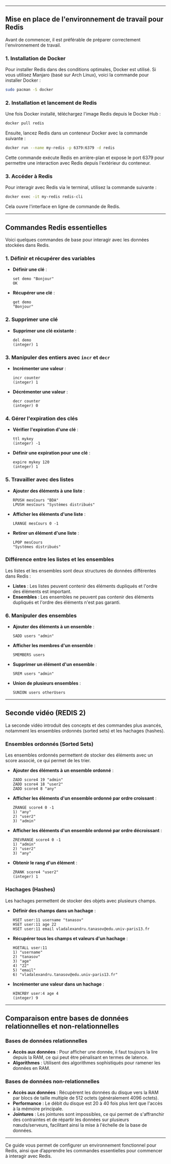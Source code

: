 
---

## Mise en place de l'environnement de travail pour Redis

Avant de commencer, il est préférable de préparer correctement l'environnement de travail.

### 1. Installation de Docker

Pour installer Redis dans des conditions optimales, Docker est utilisé. Si vous utilisez Manjaro (basé sur Arch Linux), voici la commande pour installer Docker :
```bash
sudo pacman -S docker
```

### 2. Installation et lancement de Redis

Une fois Docker installé, téléchargez l'image Redis depuis le Docker Hub :
```bash
docker pull redis
```
Ensuite, lancez Redis dans un conteneur Docker avec la commande suivante :
```bash
docker run --name my-redis -p 6379:6379 -d redis
```
Cette commande exécute Redis en arrière-plan et expose le port 6379 pour permettre une interaction avec Redis depuis l'extérieur du conteneur.

### 3. Accéder à Redis

Pour interagir avec Redis via le terminal, utilisez la commande suivante :
```bash
docker exec -it my-redis redis-cli
```
Cela ouvre l'interface en ligne de commande de Redis.

---

## Commandes Redis essentielles

Voici quelques commandes de base pour interagir avec les données stockées dans Redis.

### 1. Définir et récupérer des variables

- **Définir une clé** :
  ```redis
  set demo "Bonjour"
  OK
  ```
- **Récupérer une clé** :
  ```redis
  get demo
  "Bonjour"
  ```

### 2. Supprimer une clé

- **Supprimer une clé existante** :
  ```redis
  del demo
  (integer) 1
  ```

### 3. Manipuler des entiers avec `incr` et `decr`

- **Incrémenter une valeur** :
  ```redis
  incr counter
  (integer) 1
  ```
- **Décrémenter une valeur** :
  ```redis
  decr counter
  (integer) 0
  ```

### 4. Gérer l'expiration des clés

- **Vérifier l'expiration d'une clé** :
  ```redis
  ttl mykey
  (integer) -1
  ```
- **Définir une expiration pour une clé** :
  ```redis
  expire mykey 120
  (integer) 1
  ```

### 5. Travailler avec des listes

- **Ajouter des éléments à une liste** :
  ```redis
  RPUSH mesCours "BDA"
  LPUSH mesCours "Systèmes distribués"
  ```
- **Afficher les éléments d'une liste** :
  ```redis
  LRANGE mesCours 0 -1
  ```
- **Retirer un élément d'une liste** :
  ```redis
  LPOP mesCours
  "Systèmes distribués"
  ```

### Différence entre les listes et les ensembles

Les listes et les ensembles sont deux structures de données différentes dans Redis :

- **Listes** : Les listes peuvent contenir des éléments dupliqués et l'ordre des éléments est important.
- **Ensembles** : Les ensembles ne peuvent pas contenir des éléments dupliqués et l'ordre des éléments n'est pas garanti.

### 6. Manipuler des ensembles

- **Ajouter des éléments à un ensemble** :
  ```redis
  SADD users "admin"
  ```
- **Afficher les membres d'un ensemble** :
  ```redis
  SMEMBERS users
  ```
- **Supprimer un élément d'un ensemble** :
  ```redis
  SREM users "admin"
  ```
- **Union de plusieurs ensembles** :
  ```redis
  SUNION users otherUsers
  ```

---

## Seconde vidéo (REDIS 2)

La seconde vidéo introduit des concepts et des commandes plus avancés, notamment les ensembles ordonnés (sorted sets) et les hachages (hashes).

### Ensembles ordonnés (Sorted Sets)

Les ensembles ordonnés permettent de stocker des éléments avec un score associé, ce qui permet de les trier.

- **Ajouter des éléments à un ensemble ordonné** :
  ```redis
  ZADD score4 19 "admin"
  ZADD score4 18 "user2"
  ZADD score4 8 "any"
  ```
- **Afficher les éléments d'un ensemble ordonné par ordre croissant** :
  ```redis
  ZRANGE score4 0 -1
  1) "any"
  2) "user2"
  3) "admin"
  ```
- **Afficher les éléments d'un ensemble ordonné par ordre décroissant** :
  ```redis
  ZREVRANGE score4 0 -1
  1) "admin"
  2) "user2"
  3) "any"
  ```
- **Obtenir le rang d'un élément** :
  ```redis
  ZRANK score4 "user2"
  (integer) 1
  ```

### Hachages (Hashes)

Les hachages permettent de stocker des objets avec plusieurs champs.

- **Définir des champs dans un hachage** :
  ```redis
  HSET user:11 username "tanasov"
  HSET user:11 age 22
  HSET user:11 email vladalexandru.tanasov@edu.univ-paris13.fr
  ```
- **Récupérer tous les champs et valeurs d'un hachage** :
  ```redis
  HGETALL user:11
  1) "username"
  2) "tanasov"
  3) "age"
  4) "22"
  5) "email"
  6) "vladalexandru.tanasov@edu.univ-paris13.fr"
  ```
- **Incrémenter une valeur dans un hachage** :
  ```redis
  HINCRBY user:4 age 4
  (integer) 9
  ```

---

## Comparaison entre bases de données relationnelles et non-relationnelles

### Bases de données relationnelles

- **Accès aux données** : Pour afficher une donnée, il faut toujours la lire depuis la RAM, ce qui peut être pénalisant en termes de latence.
- **Algorithmes** : Utilisent des algorithmes sophistiqués pour ramener les données en RAM.

### Bases de données non-relationnelles

- **Accès aux données** : Récupèrent les données du disque vers la RAM par blocs de taille multiple de 512 octets (généralement 4096 octets).
- **Performance** : Le débit du disque est 20 à 40 fois plus lent que l'accès à la mémoire principale.
- **Jointures** : Les jointures sont impossibles, ce qui permet de s'affranchir des contraintes et de répartir les données sur plusieurs nœuds/serveurs, facilitant ainsi la mise à l'échelle de la base de données.

---

Ce guide vous permet de configurer un environnement fonctionnel pour Redis, ainsi que d’apprendre les commandes essentielles pour commencer à interagir avec Redis.